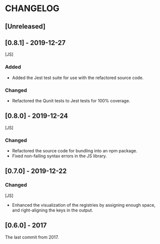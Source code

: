 # CHANGELOG

## [Unreleased]

## [0.8.1] - 2019-12-27

[JS]

### Added

- Added the Jest test suite for use with the refactored source code.

### Changed

- Refactored the Qunit tests to Jest tests for 100% coverage.

## [0.8.0] - 2019-12-24

[JS]

### Changed

- Refactored the source code for bundling into an npm package.
- Fixed non-failing syntax errors in the JS library.

## [0.7.0] - 2019-12-22

### Changed

[JS]

- Enhanced the visualization of the registries by assigning enough space, and right-aligning the keys in the output.

## [0.6.0] - 2017

The last commit from 2017.